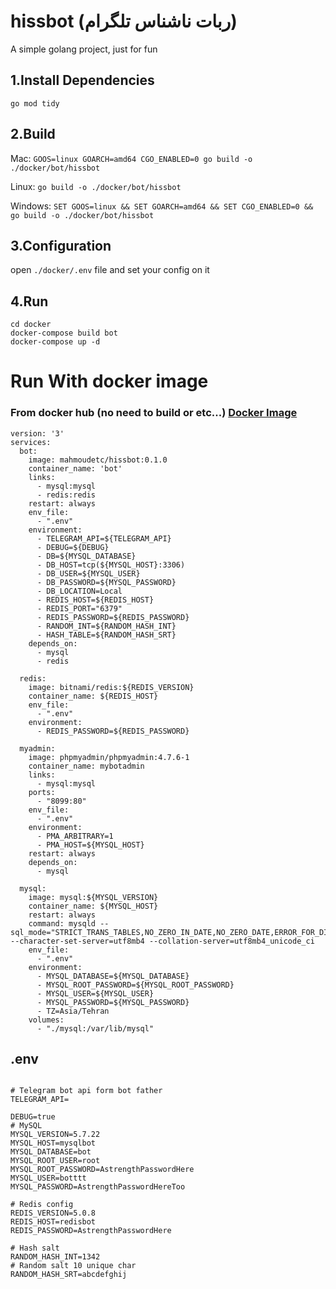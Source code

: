 # hissbot (ربات ناشناس تلگرام)
A simple golang project, just for fun

## 1.Install Dependencies

`go mod tidy`

## 2.Build

Mac:
`GOOS=linux GOARCH=amd64 CGO_ENABLED=0 go build -o ./docker/bot/hissbot`

Linux:
`go build -o ./docker/bot/hissbot`

Windows:
`SET GOOS=linux && SET GOARCH=amd64 && SET CGO_ENABLED=0 && go build -o ./docker/bot/hissbot`


## 3.Configuration
open `./docker/.env` file and set your config on it

## 4.Run
```
cd docker
docker-compose build bot
docker-compose up -d
```


# Run With docker image
### From docker hub (no need to build or etc...)  [Docker Image](https://hub.docker.com/repository/docker/mahmoudetc/hissbot)

```
version: '3'
services:
  bot:
    image: mahmoudetc/hissbot:0.1.0
    container_name: 'bot'
    links:
      - mysql:mysql
      - redis:redis
    restart: always
    env_file:
      - ".env"
    environment:
      - TELEGRAM_API=${TELEGRAM_API}
      - DEBUG=${DEBUG}
      - DB=${MYSQL_DATABASE}
      - DB_HOST=tcp(${MYSQL_HOST}:3306)
      - DB_USER=${MYSQL_USER}
      - DB_PASSWORD=${MYSQL_PASSWORD}
      - DB_LOCATION=Local
      - REDIS_HOST=${REDIS_HOST}
      - REDIS_PORT="6379"
      - REDIS_PASSWORD=${REDIS_PASSWORD}
      - RANDOM_INT=${RANDOM_HASH_INT}
      - HASH_TABLE=${RANDOM_HASH_SRT}
    depends_on:
      - mysql
      - redis

  redis:
    image: bitnami/redis:${REDIS_VERSION}
    container_name: ${REDIS_HOST}
    env_file:
      - ".env"
    environment:
      - REDIS_PASSWORD=${REDIS_PASSWORD}

  myadmin:
    image: phpmyadmin/phpmyadmin:4.7.6-1
    container_name: mybotadmin
    links:
      - mysql:mysql
    ports:
      - "8099:80"
    env_file:
      - ".env"
    environment:
      - PMA_ARBITRARY=1
      - PMA_HOST=${MYSQL_HOST}
    restart: always
    depends_on:
      - mysql

  mysql:
    image: mysql:${MYSQL_VERSION}
    container_name: ${MYSQL_HOST}
    restart: always
    command: mysqld --sql_mode="STRICT_TRANS_TABLES,NO_ZERO_IN_DATE,NO_ZERO_DATE,ERROR_FOR_DIVISION_BY_ZERO,NO_AUTO_CREATE_USER,NO_ENGINE_SUBSTITUTION" --character-set-server=utf8mb4 --collation-server=utf8mb4_unicode_ci
    env_file:
      - ".env"
    environment:
      - MYSQL_DATABASE=${MYSQL_DATABASE}
      - MYSQL_ROOT_PASSWORD=${MYSQL_ROOT_PASSWORD}
      - MYSQL_USER=${MYSQL_USER}
      - MYSQL_PASSWORD=${MYSQL_PASSWORD}
      - TZ=Asia/Tehran
    volumes:
      - "./mysql:/var/lib/mysql"

```

## .env

```

# Telegram bot api form bot father
TELEGRAM_API=

DEBUG=true
# MySQL
MYSQL_VERSION=5.7.22
MYSQL_HOST=mysqlbot
MYSQL_DATABASE=bot
MYSQL_ROOT_USER=root
MYSQL_ROOT_PASSWORD=AstrengthPasswordHere
MYSQL_USER=botttt
MYSQL_PASSWORD=AstrengthPasswordHereToo

# Redis config
REDIS_VERSION=5.0.8
REDIS_HOST=redisbot
REDIS_PASSWORD=AstrengthPasswordHere

# Hash salt
RANDOM_HASH_INT=1342
# Random salt 10 unique char
RANDOM_HASH_SRT=abcdefghij

```
